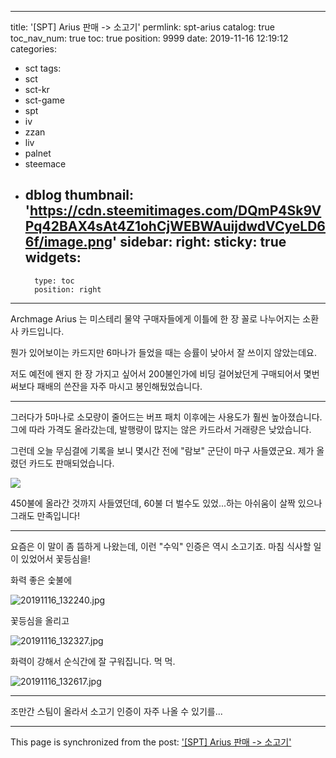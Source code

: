 
---
title: '[SPT] Arius 판매 -> 소고기'
permlink: spt-arius
catalog: true
toc_nav_num: true
toc: true
position: 9999
date: 2019-11-16 12:19:12
categories:
- sct
tags:
- sct
- sct-kr
- sct-game
- spt
- iv
- zzan
- liv
- palnet
- steemace
- dblog
thumbnail: 'https://cdn.steemitimages.com/DQmP4Sk9VPq42BAX4sAt4Z1ohCjWEBWAuijdwdVCyeLD66f/image.png'
sidebar:
    right:
        sticky: true
widgets:
    -
        type: toc
        position: right
---


Archmage Arius 는 미스테리 물약 구매자들에게 이틀에 한 장 꼴로 나누어지는 소환사 카드입니다. 

뭔가 있어보이는 카드지만 6마나가 들었을 때는 승률이 낮아서 잘 쓰이지 않았는데요.  

저도 예전에 왠지 한 장 가지고 싶어서 200불인가에 비딩 걸어놨던게 구매되어서 몇번 써보다 패배의 쓴잔을 자주 마시고 봉인해뒀었습니다.

---

그러다가 5마나로 소모량이 줄어드는 버프 패치 이후에는 사용도가 훨씬 높아졌습니다. 그에 따라 가격도 올라갔는데, 발행량이 많지는 않은 카드라서 거래량은 낮았습니다.

그런데 오늘 무심결에 기록을 보니 몇시간 전에 "람보" 군단이 마구 사들였군요. 제가 올렸던 카드도 판매되었습니다.

![](https://cdn.steemitimages.com/DQmP4Sk9VPq42BAX4sAt4Z1ohCjWEBWAuijdwdVCyeLD66f/image.png)
<br>


450불에 올라간 것까지 사들였던데, 60불 더 벌수도 있었...하는 아쉬움이 살짝 있으나 그래도 만족입니다!

---

요즘은 이 말이 좀 뜸하게 나왔는데, 이런 "수익" 인증은 역시 소고기죠. 마침 식사할 일이 있었어서 꽃등심을!

화력 좋은 숯불에

![20191116_132240.jpg](https://cdn.steemitimages.com/DQmaK2KZJTkgBc9nQ3Y1oztZ1eogV7Z2MagXXes171h6vML/20191116_132240.jpg)
<br>

꽃등심을 올리고

![20191116_132327.jpg](https://cdn.steemitimages.com/DQmSEvAZmycXS589C6eTwyPYM9LGmWmaVmdEyqDTzksdyGz/20191116_132327.jpg)
<br>

화력이 강해서 순식간에 잘 구워집니다. 먹 먹. 

![20191116_132617.jpg](https://cdn.steemitimages.com/DQmPZagZsjS6cEAiBSFsMsNNQnJhDPyemrwKbWFMEddRNPn/20191116_132617.jpg)
<br>

---

조만간 스팀이 올라서 소고기 인증이 자주 나올 수 있기를...

- - -

This page is synchronized from the post: ['[SPT] Arius 판매 -> 소고기'](https://steemit.com/@glory7/spt-arius)
